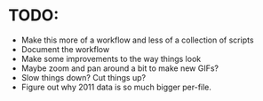# TODO:

- Make this more of a workflow and less of a collection of scripts
- Document the workflow
- Make some improvements to the way things look
- Maybe zoom and pan around a bit to make new GIFs?
- Slow things down? Cut things up?
- Figure out why 2011 data is so much bigger per-file.
